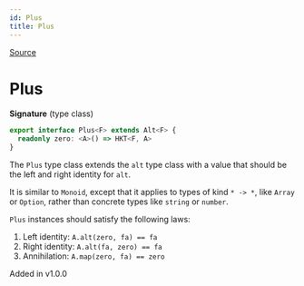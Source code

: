 ```yaml
---
id: Plus
title: Plus
---
```


[Source](https://github.com/gcanti/fp-ts/blob/master/src/Plus.ts)

# Plus

**Signature** (type class)

```ts
export interface Plus<F> extends Alt<F> {
  readonly zero: <A>() => HKT<F, A>
}
```

The `Plus` type class extends the `alt` type class with a value that should be the left and right identity for `alt`.

It is similar to `Monoid`, except that it applies to types of kind `* -> *`, like `Array` or `Option`, rather than
concrete types like `string` or `number`.

`Plus` instances should satisfy the following laws:

1. Left identity: `A.alt(zero, fa) == fa`
2. Right identity: `A.alt(fa, zero) == fa`
3. Annihilation: `A.map(zero, fa) == zero`

Added in v1.0.0
